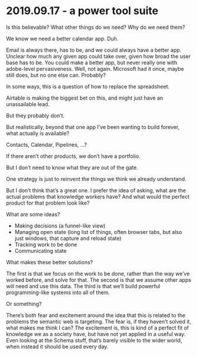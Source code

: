 # 2019.09.17 - a power tool suite
Is this believable? What other things do we need? Why do we need them?

We know we need a better calendar app. Duh.

Email is always there, has to be, and we could always have a better app. Unclear how much any given app could take over, given how broad the user base has to be. You could make a better app, but never really one with adobe-level pervasiveness. Well, not again. Microsoft had it once, maybe still does, but no one else can. Probably?

In some ways, this is a question of how to replace the spreadsheet.

Airtable is making the biggest bet on this, and might just have an unassailable lead.

But they probably don’t.

But realistically, beyond that one app I’ve been wanting to build forever, what actually is available?

Contacts, Calendar, Pipelines, ...?

If there aren’t other products, we don’t have a portfolio.

But I don’t need to know what they are out of the gate.

One strategy is just to reinvent the things we think we already understand.

But I don’t think that’s a great one. I prefer the idea of asking, what are the actual problems that knowledge workers have? And what would the perfect product for that problem look like?

What are some ideas?
* Making decisions (a funnel-like view)
* Managing open state (long list of things, often browser tabs, but also just windows, that capture and reload state)
* Tracking work to be done
* Communicating state

What makes these better solutions?

The first is that we focus on the work to be done, rather than the way we’ve worked before, and solve for that. The second is that we assume other apps will need and use this data. The third is that we’ll build powerful programming-like systems into all of them.

Or something?

There’s both fear and excitement around the idea that this is related to the problems the semantic web is targeting. The fear is, if they haven’t solved it, what makes me think I can? The excitement is, this is kind of a perfect fit of knowledge we as a society have, but have not yet applied in a useful way. Even looking at the Schema stuff, that’s barely visible to the wider world, when instead it should be used every day.
